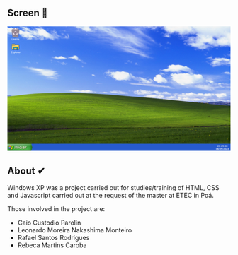 ## Screen 📱
![Index.html](./midias/windows.png)

## About ✔
Windows XP was a project carried out for studies/training of HTML, CSS and Javascript carried out at the request of the master at ETEC in Poá.

Those involved in the project are:

- Caio Custodio Parolin
- Leonardo Moreira Nakashima Monteiro
- Rafael Santos Rodrigues
- Rebeca Martins Caroba
